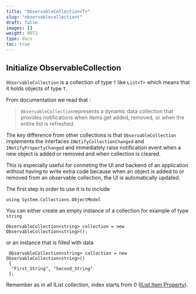 ```yaml
---
title: "ObservableCollection<T>"
slug: "observablecollectiont"
draft: false
images: []
weight: 9972
type: docs
toc: true
---
```


## Initialize ObservableCollection<T>
`ObservableCollection` is a collection of type `T` like `List<T>` which means that it holds objects of type `T`. 

From documentation we read that :

> `ObservableCollection`represents a dynamic data collection that
> provides notifications when items get added, removed, or when the
> entire list is refreshed.

The key difference from other collections is that `ObservableCollection` implements the interfaces `INotifyCollectionChanged` and `INotifyPropertyChanged` and immediately raise notification event when a new object is added or removed and when collection is cleared.

This is especially useful for conneting the UI and backend of an application without having to write extra code because when an object is added to or removed from an observable collection, the UI is automatically updated. 

The first step in order to use it is to include 

    using System.Collections.ObjectModel

You can either create an empty instance of a collection for example of type `string`

    ObservableCollection<string> collection = new ObservableCollection<string>();

or an instance that is filled with data

     ObservableCollection<string> collection = new ObservableCollection<string>()
     {
      "First_String", "Second_String"
     };

Remember as in all IList collection, index starts from 0 ([IList<T>.Item Property][1]).


  [1]: https://msdn.microsoft.com/en-us/library/ewthkb10(v=vs.110).aspx "IList&lt;T&gt;.Item Property"

